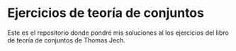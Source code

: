 # Ejercicios de teoría de conjuntos

Este es el repositorio donde pondré mis soluciones al los ejercicios del libro de teoría de conjuntos de Thomas Jech.